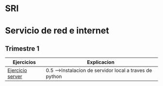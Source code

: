 # SRI
# Servicio de red e internet
## Trimestre 1
Ejercicios|Explicacion
---------------|---------------
[Ejercicio server](SRI/SRI_(Ignacio)/Trimestre_1/Ejercicio_inicial/1.png)| 0.5 -->Instalacion de servidor local a traves de python

